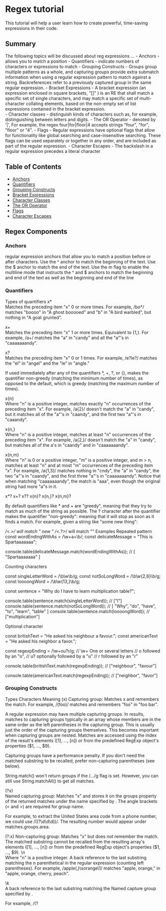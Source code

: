 # Regex tutorial

This tutorial will help a user learn how to create powerful, time-saving expressions in their code.

## Summary
The following topics will be discussed about reg expressions ...
    - Anchors - allows you to match a position
    - Quantifiers - indicate  numbers of characters or expressions to match
    - Grouping Constructs - Groups group multiple patterns as a whole, and capturing groups provide extra submatch information when using a regular expression pattern to match against a string. Backreferences refer to a previously captured group in the same regular expression.
    - Bracket Expressions - A bracket expression (an expression enclosed in square brackets, "[]" ) is an RE that shall match a specific set of single characters, and may match a specific set of multi-character collating elements, based on the non-empty set of list expressions contained in the bracket expression.  
    - Character classes - distinguish kinds of characters such as, for example, distinguishing between letters and digits.
    - The OR Operator - denoted by '|', For example, the regex four|for|floor|4 accepts strings "four", "for", "floor" or "4".
    - Flags - Regular expressions have optional flags that allow for functionality like global searching and case-insensitive searching. These flags can be used separately or together in any   order, and are included as part of the regular expression.
    - Character Escapes - The backslash in a regular expression precedes a literal character
## Table of Contents

- [Anchors](#anchors)
- [Quantifiers](#quantifiers)
- [Grouping Constructs](#grouping-constructs)
- [Bracket Expressions](#bracket-expressions)
- [Character Classes](#character-classes)
- [The OR Operator](#the-or-operator)
- [Flags](#flags)
- [Character Escapes](#character-escapes)

## Regex Components

### Anchors
regular expression anchors that allow you to match a position before or after characters.
Use the ^ anchor to match the beginning of the text.
Use the $ anchor to match the end of the text.
Use the m flag to enable the multiline mode that instructs the ^ and $ anchors to match the beginning and end of the text as well as the beginning and end of the line

### Quantifiers
Types of quantifiers 
x*	
Matches the preceding item "x" 0 or more times. For example, /bo*/ matches "boooo" in "A ghost booooed" and "b" in "A bird warbled", but nothing in "A goat grunted".

x+	
Matches the preceding item "x" 1 or more times. Equivalent to {1,}. For example, /a+/ matches the "a" in "candy" and all the "a"'s in "caaaaaaandy".

x?	
Matches the preceding item "x" 0 or 1 times. For example, /e?le?/ matches the "el" in "angel" and the "le" in "angle."

If used immediately after any of the quantifiers *, +, ?, or {}, makes the quantifier non-greedy (matching the minimum number of times), as opposed to the default, which is greedy (matching the maximum number of times).

x{n}	
Where "n" is a positive integer, matches exactly "n" occurrences of the preceding item "x". For example, /a{2}/ doesn't match the "a" in "candy", but it matches all of the "a"'s in "caandy", and the first two "a"'s in "caaandy".

x{n,}	
Where "n" is a positive integer, matches at least "n" occurrences of the preceding item "x". For example, /a{2,}/ doesn't match the "a" in "candy", but matches all of the a's in "caandy" and in "caaaaaaandy".

x{n,m}	
Where "n" is 0 or a positive integer, "m" is a positive integer, and m > n, matches at least "n" and at most "m" occurrences of the preceding item "x". For example, /a{1,3}/ matches nothing in "cndy", the "a" in "candy", the two "a"'s in "caandy", and the first three "a"'s in "caaaaaaandy". Notice that when matching "caaaaaaandy", the match is "aaa", even though the original string had more "a"s in it.

x*?
x+?
x??
x{n}?
x{n,}?
x{n,m}?

By default quantifiers like * and + are "greedy", meaning that they try to match as much of the string as possible. The ? character after the quantifier makes the quantifier "non-greedy": meaning that it will stop as soon as it finds a match. For example, given a string like "some <foo> <bar> new </bar> </foo> thing":

/<.*>/ will match "<foo> <bar> new </bar> </foo>"
/<.*?>/ will match "<foo>"
Examples
Repeated pattern
const wordEndingWithAs = /\w+a+\b/;
const delicateMessage = "This is Spartaaaaaaa";

console.table(delicateMessage.match(wordEndingWithAs)); // [ "Spartaaaaaaa" ]

Counting characters

const singleLetterWord = /\b\w\b/g;
const notSoLongWord = /\b\w{2,6}\b/g;
const loooongWord = /\b\w{13,}\b/g;

const sentence = "Why do I have to learn multiplication table?";

console.table(sentence.match(singleLetterWord)); // ["I"]
console.table(sentence.match(notSoLongWord));    // [ "Why", "do", "have", "to", "learn", "table" ]
console.table(sentence.match(loooongWord));      // ["multiplication"]

Optional character

const britishText = "He asked his neighbour a favour.";
const americanText = "He asked his neighbor a favor.";

const regexpEnding = /\w+ou?r/g;
// \w+ One or several letters
// o   followed by an "o",
// u?  optionally followed by a "u"
// r   followed by an "r"

console.table(britishText.match(regexpEnding));
// ["neighbour", "favour"]

console.table(americanText.match(regexpEnding));
// ["neighbor", "favor"]
### Grouping Constructs
Types
Characters	Meaning
(x)	
Capturing group: Matches x and remembers the match. For example, /(foo)/ matches and remembers "foo" in "foo bar".

A regular expression may have multiple capturing groups. In results, matches to capturing groups typically in an array whose members are in the same order as the left parentheses in the capturing group. This is usually just the order of the capturing groups themselves. This becomes important when capturing groups are nested. Matches are accessed using the index of the result's elements ([1], …, [n]) or from the predefined RegExp object's properties ($1, …, $9).

Capturing groups have a performance penalty. If you don't need the matched substring to be recalled, prefer non-capturing parentheses (see below).

String.match() won't return groups if the /.../g flag is set. However, you can still use String.matchAll() to get all matches.

(?<Name>x)	
Named capturing group: Matches "x" and stores it on the groups property of the returned matches under the name specified by <Name>. The angle brackets (< and >) are required for group name.

For example, to extract the United States area code from a phone number, we could use /\((?<area>\d\d\d)\)/. The resulting number would appear under matches.groups.area.

(?:x)	Non-capturing group: Matches "x" but does not remember the match. The matched substring cannot be recalled from the resulting array's elements ([1], …, [n]) or from the predefined RegExp object's properties ($1, …, $9).
\n	
Where "n" is a positive integer. A back reference to the last substring matching the n parenthetical in the regular expression (counting left parentheses). For example, /apple(,)\sorange\1/ matches "apple, orange," in "apple, orange, cherry, peach".

\k<Name>	
A back reference to the last substring matching the Named capture group specified by <Name>.

For example, /(?<title>\w+), yes \k<title>/ matches "Sir, yes Sir" in "Do you copy? Sir, yes Sir!".

Note: \k is used literally here to indicate the beginning of a back reference to a Named capture group.

Examples
Using groups
const personList = `First_Name: John, Last_Name: Doe
First_Name: Jane, Last_Name: Smith`;

const regexpNames =  /First_Name: (\w+), Last_Name: (\w+)/mg;
for (const match of personList.matchAll(regexpNames)) {
  console.log(`Hello ${match[1]} ${match[2]}`);
}
Copy to Clipboard
Using named groups
const personList = `First_Name: John, Last_Name: Doe
First_Name: Jane, Last_Name: Smith`;

const regexpNames =  /First_Name: (?<firstname>\w+), Last_Name: (?<lastname>\w+)/mg;
for (const match of personList.matchAll(regexpNames)) {
  console.log(`Hello ${match.groups.firstname} ${match.groups.lastname}`);
}
### Bracket Expressions

A bracket expression is either a matching list expression or a non-matching list expression. It consists of one or more expressions: ordinary characters, collating elements, collating symbols, equivalence classes, character classes, or range expressions. The <right-square-bracket> ( ']' ) shall lose its special meaning and represent itself in a bracket expression if it occurs first in the list (after an initial <circumflex> ( '^' ), if any). Otherwise, it shall terminate the bracket expression, unless it appears in a collating symbol (such as "[.].]" ) or is the ending <right-square-bracket> for a collating symbol, equivalence class, or character class. The special characters '.', '*', '[', and '\\' ( <period>, <asterisk>, <left-square-bracket>, and <backslash>, respectively) shall lose their special meaning within a bracket expression.

The character sequences "[.", "[=", and "[:" ( <left-square-bracket> followed by a <period>, <equals-sign>, or <colon>) shall be special inside a bracket expression and are used to delimit collating symbols, equivalence class expressions, and character class expressions. These symbols shall be followed by a valid expression and the matching terminating sequence ".]", "=]", or ":]", as described in the following items.

A matching list expression specifies a list that shall match any single character that is matched by one of the expressions represented in the list. The first character in the list cannot be the <circumflex>. An ordinary character in the list should only match that character, but may match any single character that collates equally with that character; for example, "[abc]" is an RE that should only match one of the characters 'a', 'b', or 'c'.
### Character Classes
A character class. Matches any one of the enclosed characters. You can specify a range of characters by using a hyphen, but if the hyphen appears as the first or last character enclosed in the square brackets, it is taken as a literal hyphen to be included in the character class as a normal character.

For example, [abcd] is the same as [a-d]. They match the "b" in "brisket", and the "c" in "chop".

For example, [abcd-] and [-abcd] match the "b" in "brisket", the "c" in "chop", and the "-" (hyphen) in "non-profit".

For example, [\w-] is the same as [A-Za-z0-9_-]. They both match the "b" in "brisket", the "c" in "chop", and the "n" in "non-profit".

For example, const randomData = "015 354 8787 687351 3512 8735";
const regexpFourDigits = /\b\d{4}\b/g;
// \b indicates a boundary (i.e. do not start matching in the middle of a word)
// \d{4} indicates a digit, four times
// \b indicates another boundary (i.e. do not end matching in the middle of a word)

console.table(randomData.match(regexpFourDigits));
// ['8787', '3512', '8735']
### The OR Operator
You can provide alternatives using the "OR" operator, denoted by a vertical bar '|'. 

let regexp = /html|php|css|java(script)?/gi;

let str = "First HTML appeared, then CSS, then JavaScript";

alert( str.match(regexp) ); // 'HTML', 'CSS', 'JavaScript'
### Flags

Regular expressions may have flags that affect the search.

There are only 6 of them in JavaScript:

i
With this flag the search is case-insensitive: no difference between A and a (see the example below).
g
With this flag the search looks for all matches, without it – only the first match is returned.
m
Multiline mode (covered in the chapter Multiline mode of anchors ^ $, flag "m").
s
Enables “dotall” mode, that allows a dot . to match newline character \n (covered in the chapter Character classes).
u
Enables full Unicode support. The flag enables correct processing of surrogate pairs. More about that in the chapter Unicode: flag "u" and class \p{...}.
y
“Sticky” mode: searching at the exact position in the text (covered in the chapter Sticky flag "y", searching at position)
### Character Escapes
The backslash in a regular expression precedes a literal character. You also escape certain letters that represent common character classes, such as \w for a word character or \s for a space. The following example matches word characters (alphanumeric and underscores) and spaces.
Regex(
	"Are you there, Alice?, asked Jerry.", // source
	"(here|there).+(\w+).+(said|asked)(\s)(\w+)\." ); // regular expression
"there, Alice?, asked Jerry."

Escaped Characters

\\ - single backslash

\A - start of a string

\b - word boundary. The zero-length string between \w and \W or \W and \w.

\B - not at a word boundary

\cX - ASCII control character

\d - single digit [0-9]

\D - single character that is NOT a digit [^0-9]

\E - stop processing escaped characters

\l - match a single lowercase letter [a-z]

\L - single character that is not lowercase [^a-z]

\Q - ignore escaped characters until \E is found

\r - carriage return

\s - single whitespace character

\S - single character that is NOT white space

\u - single uppercase character [A-Z]

\U - single character that is not uppercase [^A-Z]

\w - word character [a-zA-Z0-9_]

\W - single character that is NOT a word character [^a-zA-Z0-9_]

\x00-\xFF -hexadecimal character

\x{0000}-\x{FFFF} - Unicode code point

\Z - end of a string before the line break
## Author
[GitHub Profile](https://github.com/anthonydiblasio/)  
I can be reached at anthony.diblasio11@gmail.com.


